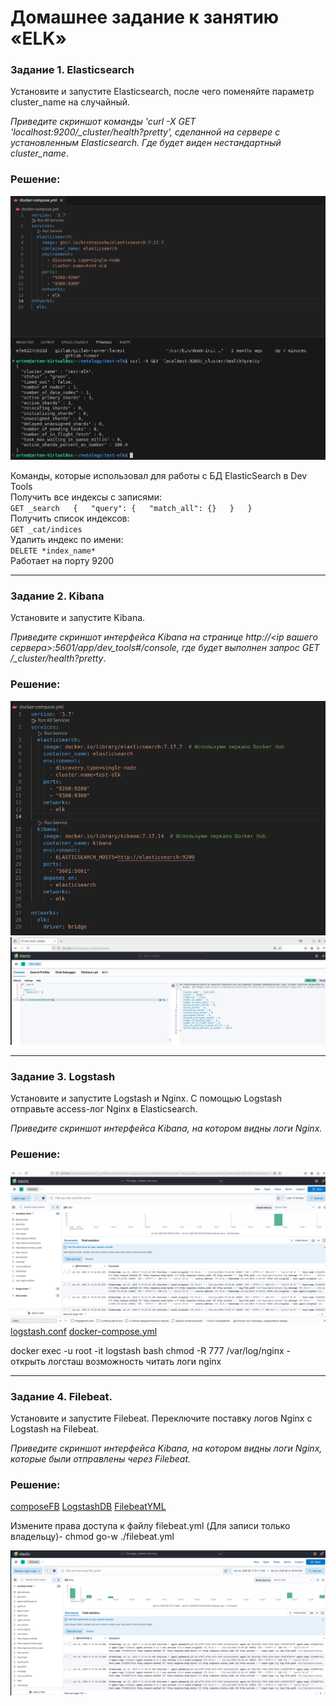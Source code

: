 # Домашнее задание к занятию «ELK»

### Задание 1. Elasticsearch 

Установите и запустите Elasticsearch, после чего поменяйте параметр cluster_name на случайный. 

*Приведите скриншот команды 'curl -X GET 'localhost:9200/_cluster/health?pretty', сделанной на сервере с установленным Elasticsearch. Где будет виден нестандартный cluster_name*.



### Решение:

![result](image.png)

Команды, которые использовал для работы с БД ElasticSearch в Dev Tools  
Получить все индексы с записями:  
`GET _search  
{  
  "query": {  
    "match_all": {}  
  }  
}`   
Получить список индексов:  
`GET _cat/indices`   
Удалить индекс по имени:  
`DELETE *index_name*`  
Работает на порту 9200 

---

### Задание 2. Kibana

Установите и запустите Kibana.

*Приведите скриншот интерфейса Kibana на странице http://<ip вашего сервера>:5601/app/dev_tools#/console, где будет выполнен запрос GET /_cluster/health?pretty*.

### Решение:

![docker-compose](image-2.png)
![kibana](image-1.png)

---

### Задание 3. Logstash

Установите и запустите Logstash и Nginx. С помощью Logstash отправьте access-лог Nginx в Elasticsearch. 

*Приведите скриншот интерфейса Kibana, на котором видны логи Nginx.*

### Решение:


![result in kibana](image-3.png)
[logstash.conf](../test-elk/logstash/logstash.conf)
[docker-compose.yml](docker-compose.yml)

docker exec -u root -it logstash bash
chmod -R 777 /var/log/nginx - открыть логсташ возможность читать логи nginx

---

### Задание 4. Filebeat. 

Установите и запустите Filebeat. Переключите поставку логов Nginx с Logstash на Filebeat. 

*Приведите скриншот интерфейса Kibana, на котором видны логи Nginx, которые были отправлены через Filebeat.*

### Решение:

[composeFB](docker-composeFB.yml)
[LogstashDB](logstashFB.conf)
[FilebeatYML](filebeat.yml)

Измените права доступа к файлу filebeat.yml (Для записи только владельцу)- chmod go-w ./filebeat.yml

![screen](image-6.png)